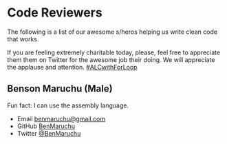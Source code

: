 # Code Reviewers

The following is a list of our awesome s/heros helping us write clean code that works.

If you are feeling extremely charitable today, please, feel free to appreciate them them on Twitter for the awesome job their doing. We will appreciate the applause and attention. [#ALCwithForLoop](https://twitter.com/search?f=tweets&vertical=default&q=alcwithforloop)

## Benson Maruchu (Male)

Fun fact: I can use the assembly language.

- Email [benmaruchu@gmail.com](mailto:benmaruchu@gmail.com)
- GitHub [BenMaruchu](https://github.com/BenMaruchu)
- Twitter [@BenMaruchu](https://twitter.com/BenMaruchu)
